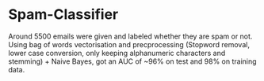 # Spam-Classifier
Around 5500 emails were given and labeled whether they are spam or not.
Using bag of words vectorisation and precprocessing (Stopword removal, lower case conversion, only keeping alphanumeric characters and stemming) + Naive Bayes, got an AUC of ~96% on test and 98% on training data.
